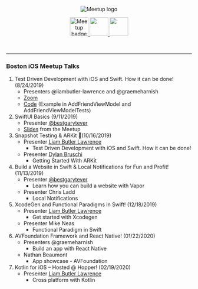 <p align="center">
<img src="https://user-images.githubusercontent.com/52800968/61815466-4e713180-ae18-11e9-9065-dc578f90237b.jpg" alt="Meetup logo" />
</a>
</p>
<p align="center">
  <a href="https://www.meetup.com/Boston-iOS-Meetup">
    <img src="https://www.meetup.com/mu_static/en-US/logo--script.004ada05.svg" alt="Meetup badge" height="50"/>
  </a>
  <a href="https://github.com/bostoniosmeetup">
    <img src="https://user-images.githubusercontent.com/52800968/61815833-174f5000-ae19-11e9-9147-fc2a825cb97f.png" height="50"/>
  </a>
    <a href="./code-of-conduct.md">
    <img src="https://user-images.githubusercontent.com/52800968/61817960-bf671800-ae1d-11e9-9a6d-8d8cb22e9d68.png" height="50"/>
  </a>
</p>

<br>
<hr></hr>

### Boston iOS Meetup Talks

1. Test Driven Development with iOS and Swift. How it can be done! (8/24/2019)
   * Presenters @liambutler-lawrence and @graemeharnish
   * [Zoom](https://lnkd.in/ew9tsCh)
   * [Code](./Code/friends) (Example in AddFriendViewModel and AddFriendViewModelTests) 
2. SwiftUI Basics (9/11/2019)
   * Presenter [@bestgarytever](https://www.twitter.com/bestgaryever)
   * [Slides](./Slides/SwiftUI-Basics.pdf) from the Meetup 
3. Snapshot Testing & ARKit 🚀(10/16/2019)
   * Presenter [Liam Butler Lawrence](https://www.twitter.com/liam_apps)
      * Test Driven Development with iOS and Swift. How it can be done!
    * Presenter [Dylan Bruschi](https://github.com/Bruschidy54)
      * Getting Started With ARKit 
4. Build a Website in Swift & Local Notifications for Fun and Profit! (11/13/2019)
   * Presenter [@bestgarytever](https://www.twitter.com/bestgaryever)
      * Learn how you can build a website with Vapor
    * Presenter Chris Ladd
      * Local Notifications
5. XcodeGen and Functional Paradigms in Swift! (12/18/2019)
   * Presenter [Liam Butler Lawrence](https://www.twitter.com/liam_apps)
     * Get started with Xcodegen
   * Presenter Mike Neas
     * Functional Paradigm in Swift
6. AVFoundation Framework and React Native! (01/22/2020)
   * Presenters @graemeharnish
     * Build an app with React Native
   * Nathan Beaumont
     * App showcase - AVFoundation
7. Kotlin for iOS – Hosted @ Hopper! (02/19/2020)
   * Presenter [Liam Butler Lawrence](https://www.twitter.com/liam_apps)
      * Cross platform with Kotlin
